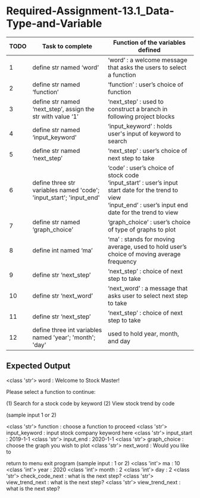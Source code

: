 # Required-Assignment-13.1_Data-Type-and-Variable


| TODO | Task to complete | Function of the variables defined |
|------|------------------|----------------------------------|
| 1 | define str named ‘word’ | ‘word’ : a welcome message that asks the users to select a function |
| 2 | define str named ‘function’ | ‘function’ : user’s choice of function |
| 3 | define str named ‘next_step’, assign the str with value ‘1’ | ‘next_step’ : used to construct a branch in following project blocks |
| 4 | define str named ‘input_keyword’ | ‘input_keyword’ : holds user's input of keyword to search |
| 5 | define str named ‘next_step’ | ‘next_step’ : user’s choice of next step to take |
| 6 | define three str variables named 'code'; 'input_start'; 'input_end' | ‘code’ : user’s choice of stock code <br> ‘input_start’ : user’s input start date for the trend to view <br> ‘input_end’ : user’s input end date for the trend to view |
| 7 | define str named ‘graph_choice’ | ‘graph_choice’ : user’s choice of type of graphs to plot |
| 8 | define int named ‘ma’ | ‘ma’ : stands for moving average, used to hold user’s choice of moving average frequency |
| 9 | define str ‘next_step’ | ‘next_step’ : choice of next step to take |
| 10 | define str ‘next_word’ | ‘next_word’ : a message that asks user to select next step to take |
| 11 | define str ‘next_step’ | ‘next_step’ : choice of next step to take |
| 12 | define three int variables named 'year'; 'month'; 'day' | used to hold year, month, and day |

## Expected Output

<class 'str'> word : Welcome to Stock Master!

Please select a function to continue:

(1) Search for a stock code by keyword
(2) View stock trend by code

(sample input 1 or 2)

<class 'str'> function : choose a function to proceed
<class 'str'> input_keyword : input stock company keyword here
<class 'str'> input_start : 2019-1-1
<class 'str'> input_end : 2020-1-1
<class 'str'> graph_choice : choose the graph you wish to plot
<class 'str'> next_word :
Would you like to

return to menu
exit program
(sample input : 1 or 2)
<class 'int'> ma : 10
<class 'int'> year : 2020
<class 'int'> month : 2
<class 'int'> day : 2
<class 'str'> check_code_next : what is the next step?
<class 'str'> view_trend_next : what is the next step?
<class 'str'> view_trend_next : what is the next step?

